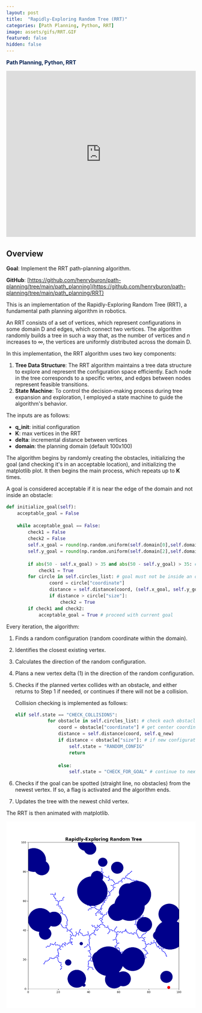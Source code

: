 ```yaml
---
layout: post
title:  "Rapidly-Exploring Random Tree (RRT)"
categories: [Path Planning, Python, RRT]
image: assets/gifs/RRT.GIF
featured: false
hidden: false
---
```

**<span style="color:rgb(0, 30, 80)">Path Planning, Python, RRT</span>**


<iframe width="100%" height="441" src="https://www.youtube.com/embed/x5AmgLBkSXQ?si=LW6sG8rTdrXVrDQt" title="YouTube video player" frameborder="0" allow="accelerometer; autoplay; clipboard-write; encrypted-media; gyroscope; picture-in-picture; web-share" allowfullscreen></iframe>

## Overview

**Goal**: Implement the RRT path-planning algorithm.

**GitHub**: [https://github.com/henryburon/path-planning/tree/main/path_planning](https://github.com/henryburon/path-planning/tree/main/path_planning/RRT)

This is an implementation of the Rapidly-Exploring Random Tree (RRT), a fundamental path planning algorithm in robotics.

An RRT consists of a set of vertices, which represent configurations in some domain D and edges, which connect two vertices. The algorithm randomly builds a tree in such a way that, as the number of vertices and *n* increases to &#8734;, the vertices are uniformly distributed across the domain D.

In this implementation, the RRT algorithm uses two key components:

1. **Tree Data Structure**: The RRT algorithm maintains a tree data structure to explore and represent the configuration space efficiently. Each node in the tree corresponds to a specific vertex, and edges between nodes represent feasible transitions.
2. **State Machine**: To control the decision-making process during tree expansion and exploration, I employed a state machine to guide the algorithm's behavior.

The inputs are as follows:

* **q_init**: initial configuration    
* **K**: max vertices in the RRT  
* **delta**: incremental distance between vertices  
* **domain**: the planning domain (default 100x100)  

The algorithm begins by randomly creating the obstacles, initializing the goal (and checking it's in an acceptable location), and initializing the matplotlib plot. It then begins the main process, which repeats up to **K** times. 

A goal is considered acceptable if it is near the edge of the domain and not inside an obstacle:

```python
def initialize_goal(self):
    acceptable_goal = False

    while acceptable_goal == False:
        check1 = False
        check2 = False
        self.x_goal = round(np.random.uniform(self.domain[0],self.domain[1]), 5)
        self.y_goal = round(np.random.uniform(self.domain[2],self.domain[3]), 5)

        if abs(50 - self.x_goal) > 35 and abs(50 - self.y_goal) > 35: # goal must be near edge of domain (so RRT has to search a little)
            check1 = True
        for circle in self.circles_list: # goal must not be inside an obstacle
                coord = circle["coordinate"]
                distance = self.distance(coord, (self.x_goal, self.y_goal))
                if distance > circle["size"]:
                    check2 = True
        if check1 and check2:
            acceptable_goal = True # proceed with current goal
```

Every iteration, the algorithm:
1. Finds a random configuration (random coordinate within the domain).
2. Identifies the closest existing vertex.
3. Calculates the direction of the random configuration.
4. Plans a new vertex delta (1) in the direction of the random configuration.
5. Checks if the planned vertex collides with an obstacle, and either returns to Step 1 if needed, or continues if there will not be a collision.

    Collision checking is implemented as follows:

    ```python
    elif self.state == "CHECK_COLLISIONS":
                for obstacle in self.circles_list: # check each obstacle
                    coord = obstacle["coordinate"] # get center coordinate of obstacle
                    distance = self.distance(coord, self.q_new) 
                    if distance < obstacle["size"]: # if new configuration is within obstacle, get new random coordinate
                        self.state = "RANDOM_CONFIG"
                        return
                    
                    else:
                        self.state = "CHECK_FOR_GOAL" # continue to next stage if no collision detected
    ```

6. Checks if the goal can be spotted (straight line, no obstacles) from the newest vertex. If so, a flag is activated and the algorithm ends.  
7. Updates the tree with the newest child vertex.

The RRT is then animated with matplotlib.

<img src="/assets/images/rrt1.png" style="width: 750px; height: auto; margin: 0 auto; display: block;">



